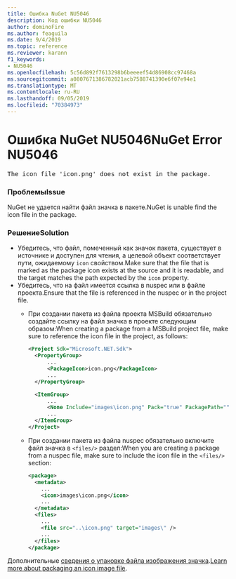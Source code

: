 ```yaml
---
title: Ошибка NuGet NU5046
description: Код ошибки NU5046
author: dominoFire
ms.author: feaguila
ms.date: 9/4/2019
ms.topic: reference
ms.reviewer: karann
f1_keywords:
- NU5046
ms.openlocfilehash: 5c56d892f7613298b6beeeef54d86908cc97468a
ms.sourcegitcommit: a0807671386782021acb7588741390e6f07e94e1
ms.translationtype: MT
ms.contentlocale: ru-RU
ms.lasthandoff: 09/05/2019
ms.locfileid: "70384973"
---
```

# <a name="nuget-error-nu5046"></a><span data-ttu-id="52d1e-103">Ошибка NuGet NU5046</span><span class="sxs-lookup"><span data-stu-id="52d1e-103">NuGet Error NU5046</span></span>

<pre>The icon file 'icon.png' does not exist in the package.</pre>


### <a name="issue"></a><span data-ttu-id="52d1e-104">Проблемы</span><span class="sxs-lookup"><span data-stu-id="52d1e-104">Issue</span></span>

<span data-ttu-id="52d1e-105">NuGet не удается найти файл значка в пакете.</span><span class="sxs-lookup"><span data-stu-id="52d1e-105">NuGet is unable find the icon file in the package.</span></span>


### <a name="solution"></a><span data-ttu-id="52d1e-106">Решение</span><span class="sxs-lookup"><span data-stu-id="52d1e-106">Solution</span></span>

- <span data-ttu-id="52d1e-107">Убедитесь, что файл, помеченный как значок пакета, существует в источнике и доступен для чтения, а целевой объект соответствует пути, ожидаемому `icon` свойством.</span><span class="sxs-lookup"><span data-stu-id="52d1e-107">Make sure that the file that is marked as the package icon exists at the source and it is readable, and the target matches the path expected by the `icon` property.</span></span>
- <span data-ttu-id="52d1e-108">Убедитесь, что на файл имеется ссылка в nuspec или в файле проекта.</span><span class="sxs-lookup"><span data-stu-id="52d1e-108">Ensure that the file is referenced in the nuspec or in the project file.</span></span>
  * <span data-ttu-id="52d1e-109">При создании пакета из файла проекта MSBuild обязательно создайте ссылку на файл значка в проекте следующим образом:</span><span class="sxs-lookup"><span data-stu-id="52d1e-109">When creating a package from a MSBuild project file, make sure to reference the icon file in the project, as follows:</span></span>

    ```xml
    <Project Sdk="Microsoft.NET.Sdk">
      <PropertyGroup>
          ...
          <PackageIcon>icon.png</PackageIcon>
          ...
      </PropertyGroup>

      <ItemGroup>
          ...
          <None Include="images\icon.png" Pack="true" PackagePath=""/>
          ...
      </ItemGroup>
    </Project>
    ```

  * <span data-ttu-id="52d1e-110">При создании пакета из файла nuspec обязательно включите файл значка в `<files/>` раздел:</span><span class="sxs-lookup"><span data-stu-id="52d1e-110">When you are creating a package from a nuspec file, make sure to include the icon file in the `<files/>` section:</span></span>

    ```xml
    <package>
      <metadata>
        ...
        <icon>images\icon.png</icon>
        ...
      </metadata>
      <files>
        ...
        <file src="..\icon.png" target="images\" />
        ...
      </files>
    </package>
    ```

<span data-ttu-id="52d1e-111">Дополнительные [сведения о упаковке файла изображения значка](../msbuild-targets.md#packing-an-icon-image-file).</span><span class="sxs-lookup"><span data-stu-id="52d1e-111">[Learn more about packaging an icon image file](../msbuild-targets.md#packing-an-icon-image-file).</span></span>
